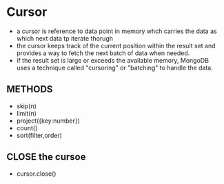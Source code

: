 # Cursor

- a cursor is reference to data point in memory whch carries the data as which next data tp iterate thorugh
- the cursor keeps track of the current position within the result set and provides a way to fetch the next batch of data when needed.
- if the result set is large or exceeds the available memory, MongoDB uses a technique called "cursoring" or "batching" to handle the data.

## METHODS

- skip(n)
- limit(n)
- project({key:number})
- count()
- sort(filter,order)

## CLOSE the cursoe

- cursor.close()

